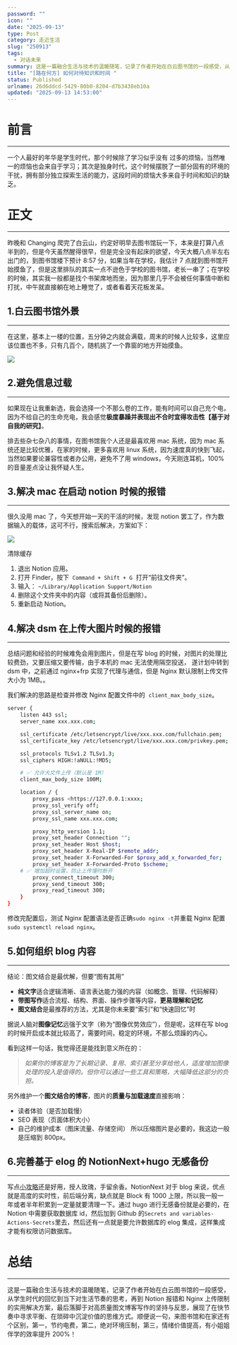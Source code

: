 ```yaml
---
password: ""
icon: ""
date: "2025-09-13"
type: Post
category: 走近生活
slug: "250913"
tags:
  - 对话未来
summary: 这是一篇融合生活与技术的温暖随笔，记录了作者开始在白云图书馆的一段感受，从学生时代的回忆到当下对生活节奏的思考，再到 Notion 报错和 Nginx 上传限制的实用解决方案，再到落脚于对高质量图文博客写作的坚持与反思，最后复习了基于elog的无感备份，展现了在快节奏中寻求平衡、在琐碎中沉淀价值的思维方式。顺便说一句，来图书馆和在家还有个区别，第一，节约电费，第二，绝对环境压制，第三，情绪价值提高，有小姐姐伴学的效率提升200%！
title: "[路在何方] 如何对待知识和时间 "
status: Published
urlname: 26d6ddcd-5429-80b0-8204-d7b3438eb10a
updated: "2025-09-13 14:53:00"
---
```


# 前言

---

一个人最好的年华是学生时代，那个时候除了学习似乎没有 过多的烦恼，当然唯一的烦恼也会来自于学习；其次是独身时代，这个时候摆脱了一部分固有的环境的干扰，拥有部分独立探索生活的能力，这段时间的烦恼大多来自于时间和知识的缺乏。

# 正文

---

昨晚和 Changing 爬完了白云山，约定好明早去图书馆玩一下，本来是打算八点半到的，但是今天虽然醒得很早，但是完全没有起床的欲望，今天大概八点半左右出门的，到图书馆楼下预计 8:57 分，如果当年在学校，我估计 7 点就到图书馆开始摸鱼了，但是这里排队的其实一点不逊色于学校的图书馆，老长一串了；在学校的时候，其实我一般都是找个书架席地而坐，因为那里几乎不会被任何事情中断和打扰，中午就直接躺在地上睡觉了，或者看着天花板发呆。

## 1.白云图书馆外景

---

在这里，基本上一楼的位置，五分钟之内就会满载，周末的时候人比较多，这里应该位置也不多，只有几百个，随机挑了一个靠窗的地方开始摸鱼。

![](https://bu.dusays.com/2025/09/13/68c50880391e1.jpeg)

## 2.避免信息过载

---

如果现在让我重新选，我会选择一个不那么卷的工作，能有时间可以自己充个电，因为不给自己的生命充电，我会感觉**极度暴躁并表现出不合时宜得攻击性【基于对自我的研究】**。

排去些杂七杂八的事情，在图书馆我个人还是最喜欢用 mac 系统，因为 mac 系统还是比较优雅，在家的时候，更多喜欢用 linux 系统，因为速度真的快到飞起，当然如果要论兼容性或者办公用，避免不了用 windows，今天刚连耳机，100%的音量差点没让我怀疑人生。

## 3.解决 mac 在启动 notion 时候的报错

---

很久没用 mac 了，今天想开始一天的干活的时候，发现 notion 罢工了，作为数据输入的载体，这可不行，搜索后解决，方案如下：

![](https://bu.dusays.com/2025/09/13/68c508814d0ae.png)

清除缓存

1. 退出 Notion 应用。
2. 打开 Finder，按下  `Command + Shift + G`  打开“前往文件夹”。
3. 输入：
   `~/Library/Application Support/Notion`
4. 删除这个文件夹中的内容（或将其备份后删除）。
5. 重新启动 Notion。

## 4.解决 dsm 在上传大图片时候的报错

---

总结问题和经验的时候难免会用到图片，但是在写 blog 的时候，对图片的处理比较费劲，又要压缩又要传输，由于本机的 mac 无法使用隔空投送， 遂计划中转到 dsm 中，之前通过 nginx+frp 实现了代理与通信，但是 Nginx 默认限制上传文件大小为 1MB。。

我们解决的思路是检查并修改 Nginx 配置文件中的  `client_max_body_size`。

```bash
server {
    listen 443 ssl;
    server_name xxx.xxx.com;

    ssl_certificate /etc/letsencrypt/live/xxx.xxx.com/fullchain.pem;
    ssl_certificate_key /etc/letsencrypt/live/xxx.xxx.com/privkey.pem;

    ssl_protocols TLSv1.2 TLSv1.3;
    ssl_ciphers HIGH:!aNULL:!MD5;

    # ✅ 允许大文件上传（默认是 1M）
    client_max_body_size 100M;

    location / {
        proxy_pass <https://127.0.0.1:xxxx;
        proxy_ssl_verify off;
        proxy_ssl_server_name on;
        proxy_ssl_name xxx.xxx.com;

        proxy_http_version 1.1;
        proxy_set_header Connection "";
        proxy_set_header Host $host;
        proxy_set_header X-Real-IP $remote_addr;
        proxy_set_header X-Forwarded-For $proxy_add_x_forwarded_for;
        proxy_set_header X-Forwarded-Proto $scheme;
    # ✅ 增加超时设置，防止上传慢时断开
        proxy_connect_timeout 300;
        proxy_send_timeout 300;
        proxy_read_timeout 300;
    }
}

```

修改完配置后，测试 Nginx 配置语法是否正确`sudo nginx -t`并重载 Nginx 配置 `sudo systemctl reload nginx`。

## 5.如何组织 blog 内容

---

结论：图文结合是最优解，但要“图有其用”

- **纯文字**适合逻辑清晰、语言表达能力强的内容（如概念、哲理、代码解释）
- **带图写作**适合流程、结构、界面、操作步骤等内容，**更易理解和记忆**
- **图文结合**是最推荐的方法，尤其是你未来要“索引”和“快速回忆”时

据说人脑对**图像记忆**远强于文字（称为“图像优势效应”），但是呢，这样在写 blog 的时候开启成本就比较高了，需要时间，稳定的环境，不那么烦躁的内心。

看到这样一句话，我觉得还是能找到意义所在的：

> _如果你的博客是为了长期记录、复用、索引甚至分享给他人，适度增加图像处理的投入是值得的。但你可以通过一些工具和策略，大幅降低这部分的负担。_

另外维护一个**图文结合的博客**，图片的**质量与加载速度**直接影响：

- 读者体验（是否加载慢）
- SEO 表现（页面体积大小）
- 自己的维护成本（图床流量、存储空间）
  所以压缩图片是必要的，我这边一般是压缩到 800px。

## 6.完善基于 elog 的 NotionNext+hugo 无感备份

---

写点[小攻略](https://hugo.matrixcore.top/posts/推荐/elog/)还是好用，授人玫瑰，手留余香。NotionNext 对于 blog 来说，优点就是高度的实时性，前后端分离，缺点就是 Block 有 1000 上限，所以我一般一年或者半年积累到一定量就要清理一下。通过 hugo 进行无感备份就是必要的，在 Notion 中需要获取数据库 id，然后加到 Github 的`Secrets and variables-Actions-Secrets`里去，然后还有一点就是要允许数据库的 elog 集成，这样集成才能有权限访问数据库。

# 总结

---

这是一篇融合生活与技术的温暖随笔，记录了作者开始在白云图书馆的一段感受，从学生时代的回忆到当下对生活节奏的思考，再到 Notion 报错和 Nginx 上传限制的实用解决方案，最后落脚于对高质量图文博客写作的坚持与反思，展现了在快节奏中寻求平衡、在琐碎中沉淀价值的思维方式。顺便说一句，来图书馆和在家还有个区别，第一，节约电费，第二，绝对环境压制，第三，情绪价值提高，有小姐姐伴学的效率提升 200%！
